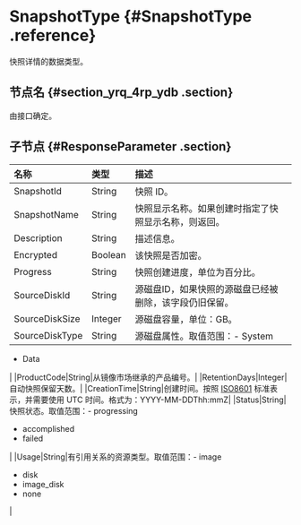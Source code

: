 # SnapshotType {#SnapshotType .reference}

快照详情的数据类型。

## 节点名 {#section_yrq_4rp_ydb .section}

由接口确定。

## 子节点 {#ResponseParameter .section}

|名称|类型|描述|
|:-|:-|:-|
|SnapshotId|String|快照 ID。|
|SnapshotName|String|快照显示名称。如果创建时指定了快照显示名称，则返回。|
|Description|String|描述信息。|
|Encrypted|Boolean|该快照是否加密。|
|Progress|String|快照创建进度，单位为百分比。|
|SourceDiskId|String|源磁盘ID，如果快照的源磁盘已经被删除，该字段仍旧保留。|
|SourceDiskSize|Integer|源磁盘容量，单位：GB。|
|SourceDiskType|String|源磁盘属性。取值范围：-   System
-   Data

|
|ProductCode|String|从镜像市场继承的产品编号。|
|RetentionDays|Integer|自动快照保留天数。|
|CreationTime|String|创建时间。按照 [ISO8601](intl.zh-CN/API参考/附录/时间格式.md#) 标准表示，并需要使用 UTC 时间。格式为：YYYY-MM-DDThh:mmZ|
|Status|String|快照状态。取值范围：-   progressing
-   accomplished
-   failed

|
|Usage|String|有引用关系的资源类型。取值范围：-   image
-   disk
-   image\_disk
-   none

|

